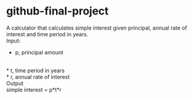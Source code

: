 # github-final-project

A calculator that calculates simple interest given principal, annual rate of interest and time period in years.
<br />
Input:
   * p, principal amount
   <br />
   * t, time period in years
   <br />
   * r, annual rate of interest
<br />
Output
<br />
   simple interest = p*t*r
